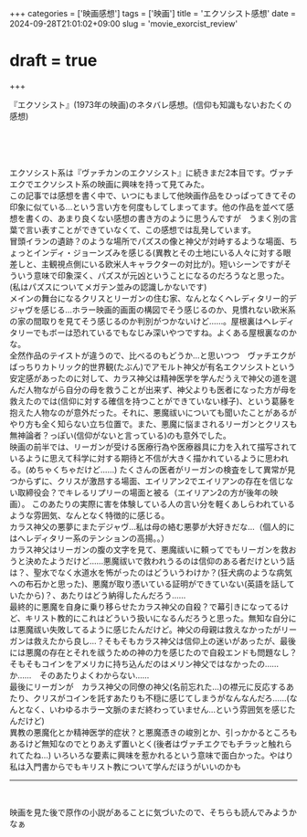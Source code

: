 +++
categories = ['映画感想']
tags = ['映画']
title = 'エクソシスト感想'
date = 2024-09-28T21:01:02+09:00
slug = 'movie_exorcist_review'
# draft = true
+++

『エクソシスト』(1973年の映画)のネタバレ感想。(信仰も知識もないおたくの感想)
<!--more-->
<br>
<br>
<br>

エクソシスト系は『ヴァチカンのエクソシスト』に続きまだ2本目です。ヴァチエクでエクソシスト系の映画に興味を持って見てみた。
<br>
この記事では感想を書く中で、いつにもまして他映画作品をひっぱってきてその印象に似ている…という言い方を何度もしてしまってます。他の作品を並べて感想を書くの、あまり良くない感想の書き方のように思うんですが　うまく別の言葉で言い表すことができていなくて、この感想では乱発しています。
<br>
冒頭イランの遺跡？のような場所でパズスの像と神父が対峙するような場面、ちょっとインディ・ジョーンズみを感じる(異教とその土地にいる人々に対する眼差しと、主観視点側にいる欧米人キャラクターの対比が)。短いシーンですがそういう意味で印象深く、パズスが元凶ということになるのだろうなと思った。
(私はパズスについてメガテン並みの認識しかないです)
<br>
メインの舞台になるクリスとリーガンの住む家、なんとなくヘレディタリー的デジャヴを感じる…ホラー映画的画面の構図でそう感じるのか、見慣れない欧米系の家の間取りを見てそう感じるのか判別がつかないけど……。屋根裏はヘレディタリーでもボーは恐れているでもなじみ深いやつですね。よくある屋根裏なのかな。
<br>
全然作品のテイストが違うので、比べるのもどうか…と思いつつ　ヴァチエクがばっちりカトリック的世界観(たぶん)でアモルト神父が有名エクソシストという安定感があったのに対して、カラス神父は精神医学を学んだうえで神父の道を選んだ人物ながら自分の母を救うことが出来ず、神父よりも医者になった方が母を救えたのでは(信仰に対する確信を持つことができていない様子)、という葛藤を抱えた人物なのが意外だった。それに、悪魔祓いについても聞いたことがあるがやり方も全く知らない立ち位置で。また、悪魔に悩まされるリーガンとクリスも無神論者？っぽい(信仰がないと言っている)のも意外でした。
<br>
映画の前半では、リーガンが受ける医療行為や医療器具に力を入れて描写されているように思えて科学に対する期待と不信が大きく描かれているように思われる。(めちゃくちゃだけど……)
たくさんの医者がリーガンの検査をして異常が見つからずに、クリスが激昂する場面、エイリアン2でエイリアンの存在を信じない取締役会？でキレるリプリーの場面と被る（エイリアン2の方が後年の映画）。
このあたりの実際に害を体験している人の言い分を軽くあしらわれているような雰囲気、なんとなく特徴的に感じる。
<br>
カラス神父の悪夢にまたデジャヴ…私は母の絡む悪夢が大好きだな…（個人的にはへレディタリー系のテンションの高揚。。）
<br>
カラス神父はリーガンの腹の文字を見て、悪魔祓いに頼ってでもリーガンを救おうと決めたようだけど……悪魔祓いで救われうるのは信仰のある者だけという話は？、聖水でなく水道水を怖がったのはどういうわけか？(狂犬病のような病気への布石かと思った)、悪魔が取り憑いている証明ができていない(英語を話していたから)？、あたりはどう納得したんだろう……
<br>
最終的に悪魔を自身に乗り移らせたカラス神父の自殺？で幕引きになってるけど、キリスト教的にこれはどういう扱いになるんだろうと思った。無知な自分には悪魔祓い失敗してるように感じたんだけど。神父の母親は救えなかったがリーガンは救えたから良し…？そもそもカラス神父は信仰上の迷いがあったが、最後には悪魔の存在とそれを祓うための神の力を感じたので自殺エンドも問題なし？
<br>
そもそもコインをアメリカに持ち込んだのはメリン神父ではなかったの……か……　そのあたりよくわからない……
<br>
最後にリーガンが　カラス神父の同僚の神父(名前忘れた…)の襟元に反応するあたり、クリスがコインを託すあたりも不穏に感じてしまうがなんなんだろ……(なんとなく、いわゆるホラー文脈のまだ終わっていません…という雰囲気を感じたんだけど)
<br>
異教の悪魔化とか精神医学的症状？と悪魔憑きの峻別とか、引っかかるところもあるけど無知なのでとりあえず置いとく(後者はヴァチエクでもチラッと触れられてたね…)
いろいろな要素に興味を惹かれるという意味で面白かった。やはり私は入門書からでもキリスト教について学んだほうがいいのかも
<br>

***

<br>

映画を見た後で原作の小説があることに気づいたので、そちらも読んでみようかなぁ

